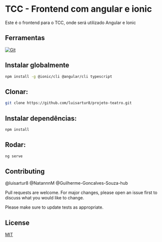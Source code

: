 # TCC - Frontend com angular e ionic

Este é o frontend para o TCC, onde será utilizado Angular e Ionic

## Ferramentas
[![Git](https://skillicons.dev/icons?i=git,nodejs,angular,ionic,typescript,ionic,&perline=4)](https://skillicons.dev)

## Instalar globalmente
```bash
npm install -g @ionic/cli @angular/cli typescript
```

## Clonar:
```bash
git clone https://github.com/luisartur8/projeto-teatro.git
```

## Instalar dependências:
```bash
npm install
```

## Rodar:
```bash
ng serve
```

## Contributing

@luisartur8
@NatannnM
@Guilherme-Goncalves-Souza-hub

Pull requests are welcome. For major changes, please open an issue first
to discuss what you would like to change.

Please make sure to update tests as appropriate.

## License

[MIT](https://choosealicense.com/licenses/mit/)